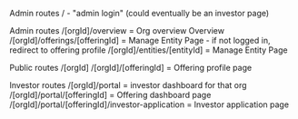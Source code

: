 Admin routes
/ - "admin login" (could eventually be an investor page)

Admin routes
/[orgId]/overview = Org overview Overview
/[orgId]/offerings/[offeringId] = Manage Entity Page - if not logged in, redirect to offering profile
/[orgId]/entities/[entityId] = Manage Entity Page

Public routes
/[orgId]
/[orgId]/[offeringId] = Offering profile page

Investor routes
/[orgId]/portal = investor dashboard for that org
/[orgId]/portal/[offeringId] = Offering dashboard page
/[orgId]/portal/[offeringId]/investor-application = Investor application page

